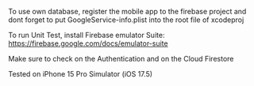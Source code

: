 To use own database, register the mobile app to the firebase project and dont forget to put GoogleService-info.plist into the root file of xcodeproj


To run Unit Test, install Firebase emulator Suite: https://firebase.google.com/docs/emulator-suite

Make sure to check on the Authentication and on the Cloud Firestore


Tested on iPhone 15 Pro Simulator (iOS 17.5)

